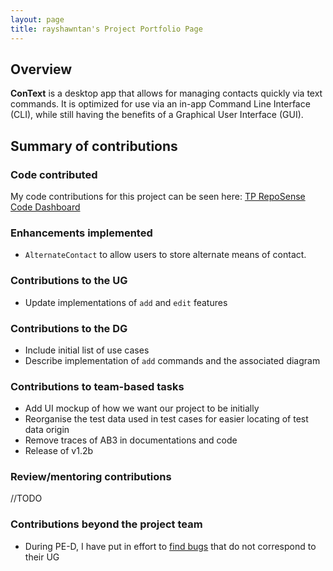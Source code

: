 ```yaml
---
layout: page
title: rayshawntan's Project Portfolio Page
---
```


## Overview

**ConText** is a desktop app that allows for managing contacts quickly via text commands.
It is optimized for use via an in-app Command Line Interface (CLI), while still having the benefits of a Graphical User Interface (GUI).

## Summary of contributions

### Code contributed

My code contributions for this project can be seen here: [TP RepoSense Code Dashboard](https://nus-cs2103-ay2324s1.github.io/tp-dashboard/?search=rayshawntan&breakdown=false&sort=groupTitle%20dsc&sortWithin=title&since=2023-09-22&timeframe=commit&mergegroup=&groupSelect=groupByRepos)

### Enhancements implemented

* `AlternateContact` to allow users to store alternate means of contact.

### Contributions to the UG

* Update implementations of `add` and `edit` features

### Contributions to the DG

* Include initial list of use cases
* Describe implementation of `add` commands and the associated diagram

### Contributions to team-based tasks

* Add UI mockup of how we want our project to be initially
* Reorganise the test data used in test cases for easier locating of test data origin
* Remove traces of AB3 in documentations and code
* Release of v1.2b

### Review/mentoring contributions

//TODO

### Contributions beyond the project team
* During PE-D, I have put in effort to [find bugs](https://github.com/AY2324S1-CS2103T-T09-4/tp/issues?q=is%3Aissue+%22%5BPE-D%5D%5BTester+D%5D%22) that do not correspond to their UG

